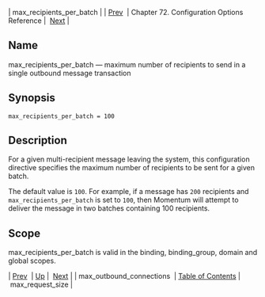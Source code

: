 | max_recipients_per_batch |
| [Prev](conf.ref.max_outbound_connections)  | Chapter 72. Configuration Options Reference |  [Next](config.max_request_size) |

<a name="conf.ref.max_recipients_per_batch"></a>
## Name

max_recipients_per_batch — maximum number of recipients to send in a single outbound message transaction

## Synopsis

`max_recipients_per_batch = 100`

<a name="idp25354992"></a>
## Description

For a given multi-recipient message leaving the system, this configuration directive specifies the maximum number of recipients to be sent for a given batch.

The default value is `100`. For example, if a message has `200` recipients and `max_recipients_per_batch` is set to `100`, then Momentum will attempt to deliver the message in two batches containing 100 recipients.

<a name="idp25359328"></a>
## Scope

max_recipients_per_batch is valid in the binding, binding_group, domain and global scopes.

| [Prev](conf.ref.max_outbound_connections)  | [Up](config.options.ref) |  [Next](config.max_request_size) |
| max_outbound_connections  | [Table of Contents](index) |  max_request_size |

